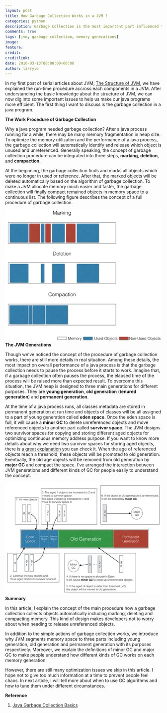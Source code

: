 ```yaml
---
layout: post
title: How Garbage Collection Works in a JVM ?
categories: python
description: Garbage Collection is the most important part influenced the performance of Java. It will be helpful for developers to tune code if knowing more about the architecture of JVM.  
comments: true
tags: [jvm, garbage collection, memory generations]
image:
feature:
credit:
creditlink:
date: 2016-03-13T00:00:00+00:00
author: larrylo
---
```


In my first post of serial articles about JVM, [The Structure of JVM](http://www.elasticmining.com/post/2015-12-08/introduction-to-jvm.html), we have explained the run-time procedure accross each components in a JVM. After understanding the basic knowledge about the structure of JVM, we can now dig into some important issues to help us make our java programs more efficient. The first thing I want to discuss is the garbage collection in a java program. 

**The Work Procedure of Garbage Collection**

Why a java program needed garbage collection? After a java process running for a while, there may be many memory fragmentation in heap size. To optimize the memory utilization and the performance of a java process, the garbage collection will automatically identify and release which object is unused and unreferenced. Generally speaking, the concept of garbage collection procedure can be integrated into three steps, **marking**, **deletion**, and **compaction**.

At the beginning, the garbage collection finds and marks all objects which were no longer in used or reference. After that, the marked objects will be deleted automatically based on the algorithm of garbage collection. To make a JVM allocate memory much easier and faster, the garbage collection will finally compact remained objects in memory space to a continuous list. The following figure describes the concept of a full procedure of garbage collection.

![gc-procedure](/img/blog/larry/20160313/gc-procedure.png)
**The JVM Generations**

Though we've noticed the concept of the procedure of garbage collection works, there are still more details in real situation. Among these details, the most impact on overall performance of a java process is that the garbage collection needs to pause the process before it starts to work. Imagine that, if a garbage collection often pauses the process, the elapsed time of the process will be raised more than expected result. To overcome this situation, the JVM heap is designed to three main generations for different purposes. They are **young generation**, **old generation** (**tenured generation**) and **permanent generation**.

At the time of a java process runs, all classes metadata are stored in permanent generation at run time and objects of classes will be all assigned to a part of young generation called **eden space**. Once the eden space is full, it will cause a **minor GC** to delete unreferenced objects and move referenced objects to another part called **survivor space**. The JVM designs two survivor spaces for copying and storing different aged objects for optimizing continuous memory address purpose. If you want to know more details about why we need two survivor spaces for storing aged objects, there is [a great explanation](http://stackoverflow.com/questions/21476348/java-gc-why-two-survivor-spaces) you can check it. When the age of referenced objects reach a threshold, these objects will be promoted to old generation. Eventually, the old age objects will be removed from old generation by **major GC** and compact the space. I've arranged the interaction between JVM generations and different kinds of GC for people easily to understand the concept.

![jvm-generation](/img/blog/larry/20160313/jvm-generation.png)
**Summary**

In this article, I explain the concept of the main procedure how a garbage collection collects objects automatically including marking, deleting and compacting memory. This kind of design makes developers not to worry about when needing to release unreferenced objects. 

In addition to the simple actions of garbage collection works, we introduce why JVM segments memory space to three parts including young generation, old generation and permanent generation with its purposes respectively. Moreover, we explain the definitions of minor GC and major GC to make people understand how different kinds of GC works on each memory generation.

However, there are still many optimization issues we skip in this article. I hope not to give too much information at a time to prevent people feel chaos. In next article, I will tell more about when to use GC algorithms and how to tune them under different circumstances.

**Reference**

1. [Java Garbage Collection Basics](http://www.oracle.com/webfolder/technetwork/tutorials/obe/java/gc01/index.html)


